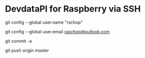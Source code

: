 # DevdataPI for Raspberry via SSH

git config --global user.name "rschop"

git config --global user.email raschop@outlook.com

git commit -a

git push origin master
